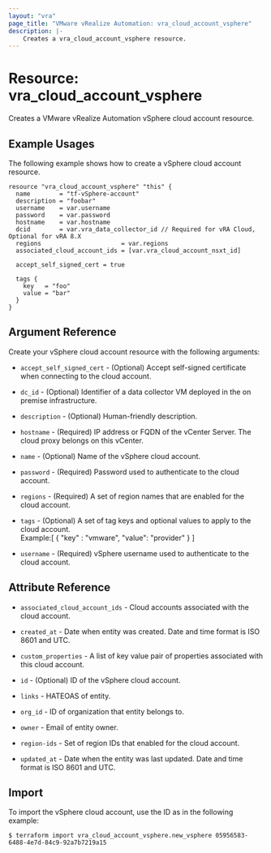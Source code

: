 ```yaml
---
layout: "vra"
page_title: "VMware vRealize Automation: vra_cloud_account_vsphere"
description: |-
    Creates a vra_cloud_account_vsphere resource.
---
```


# Resource: vra\_cloud\_account\_vsphere

Creates a VMware vRealize Automation vSphere cloud account resource.

## Example Usages

The following example shows how to create a vSphere cloud account resource.

```hcl
resource "vra_cloud_account_vsphere" "this" {
  name        = "tf-vSphere-account"
  description = "foobar"
  username    = var.username
  password    = var.password
  hostname    = var.hostname
  dcid        = var.vra_data_collector_id // Required for vRA Cloud, Optional for vRA 8.X
  regions                      = var.regions
  associated_cloud_account_ids = [var.vra_cloud_account_nsxt_id]

  accept_self_signed_cert = true

  tags {
    key   = "foo"
    value = "bar"
  }
}
```

## Argument Reference

Create your vSphere cloud account resource with the following arguments:

* `accept_self_signed_cert` - (Optional) Accept self-signed certificate when connecting to the cloud account.

* `dc_id` - (Optional) Identifier of a data collector VM deployed in the on premise infrastructure.

* `description` - (Optional) Human-friendly description.

* `hostname` - (Required) IP address or FQDN of the vCenter Server. The cloud proxy belongs on this vCenter.

* `name` - (Optional) Name of the vSphere cloud account.

* `password` - (Required) Password used to authenticate to the cloud account.

* `regions` - (Required) A set of region names that are enabled for the cloud account.

* `tags` - (Optional) A set of tag keys and optional values to apply to the cloud account.  
Example:[ { "key" : "vmware", "value": "provider" } ]

* `username` - (Required) vSphere username used to authenticate to the cloud account.

## Attribute Reference

* `associated_cloud_account_ids` - Cloud accounts associated with the cloud account.

* `created_at` - Date when  entity was created. Date and time format is ISO 8601 and UTC.

* `custom_properties` - A list of key value pair of properties associated with this cloud account.

* `id` - (Optional) ID of the vSphere cloud account.

* `links` - HATEOAS of entity.

* `org_id` - ID of organization that entity belongs to.

* `owner` - Email of entity owner.

* `region-ids` - Set of region IDs that enabled for the cloud account.

* `updated_at` - Date when the entity was last updated. Date and time format is ISO 8601 and UTC.


## Import

To import the vSphere cloud account, use the ID as in the following example:

`$ terraform import vra_cloud_account_vsphere.new_vsphere 05956583-6488-4e7d-84c9-92a7b7219a15`
